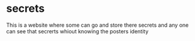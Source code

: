 # secrets
This is a website where some can go and store there secrets and any one can see that secrerts whiout knowing the posters identity 
